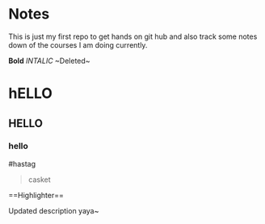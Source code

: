 # Notes
This is just my first repo to get hands on git hub and also track some notes down of the courses I am doing currently.

**Bold**  _INTALIC_ ~Deleted~

# hELLO
## HELLO
### hello
#hastag
>casket

==Highlighter==     


Updated description yaya~
 
 

